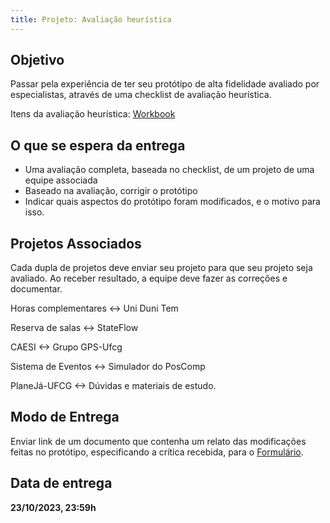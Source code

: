 ```yaml
---
title: Projeto: Avaliação heurística
---
```


## Objetivo

Passar pela experiência de ter seu protótipo de alta fidelidade avaliado por especialistas, através de uma checklist de avaliação heurística.

Itens da avaliação heurística: [Workbook](https://media.nngroup.com/media/articles/attachments/Heuristic_Evaluation_Workbook_1_Fillable.pdf) 

## O que se espera da entrega

* Uma avaliação completa, baseada no checklist, de um projeto de uma equipe associada
* Baseado na avaliação, corrigir o protótipo
* Indicar quais aspectos do protótipo foram modificados, e o motivo para isso.

## Projetos Associados

Cada dupla de projetos deve enviar seu projeto para que seu projeto seja avaliado. Ao receber resultado, a equipe deve fazer as correções e documentar.

Horas complementares
<->
Uni Duni Tem

Reserva de salas
<->
StateFlow

CAESI
<->
Grupo GPS-Ufcg

Sistema de Eventos
<->
Simulador do PosComp

PlaneJá-UFCG
<->
Dúvidas e materiais de estudo.

## Modo de Entrega

Enviar link de um documento que contenha um relato das modificações feitas no protótipo, especificando a crítica recebida, para o [Formulário](https://forms.gle/8W4er78r5bNFUJ5M8).

## Data de entrega

**23/10/2023, 23:59h**

